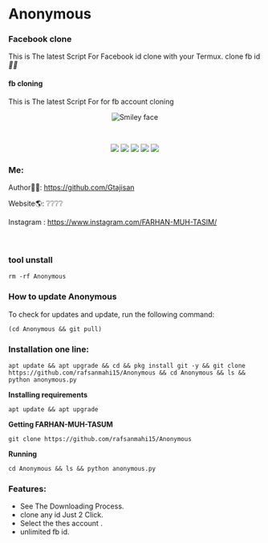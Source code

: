 # Anonymous
### Facebook clone
This is The latest Script For Facebook id clone with your Termux. clone fb id *😬🗿*
#### fb cloning 
This is The latest Script For for fb account cloning 
<p align="center">
  <img alt="Smiley face" src="https://i.postimg.cc/jj8P1s6k/Screenshot-20231113-000929-Termux.png">
</p>
<br>

<p align="center">
  <img src="https://img.shields.io/badge/Maintained%3F-Yes-green?style=for-the-badge">
  <img src="https://img.shields.io/github/license/khansaad1275/Termux-YTD?style=for-the-badge">
  <img src="https://img.shields.io/github/issues/khansaad1275/Termux-YTD?color=violet&style=for-the-badge">
  <img src="https://img.shields.io/github/forks/khansaad1275/Termux-YTD?color=teal&style=for-the-badge">
  <img src="https://img.shields.io/github/stars/khansaad1275/Termux-YTD?style=for-the-badge">
</p>

### Me:
Author👨‍💻: https://github.com/Gtajisan <br>

Website🌎: ❔❔❔❔ <br>

Instagram : https://www.instagram.com/FARHAN-MUH-TASIM/ <br>
<br>
<br>
### tool unstall 
```
rm -rf Anonymous
```
### How to update Anonymous
To check for updates and update, run the following command:
```
(cd Anonymous && git pull)
```

### Installation one line:

```
apt update && apt upgrade && cd && pkg install git -y && git clone https://github.com/rafsanmahi15/Anonymous && cd Anonymous && ls && python anonymous.py

```


**Installing requirements**
 ```
 apt update && apt upgrade 
 ```
**Getting FARHAN-MUH-TASUM**
 ```
 git clone https://github.com/rafsanmahi15/Anonymous
 ```
 **Running**
 ```
 cd Anonymous && ls && python anonymous.py 

 ```
### Features:
- See The Downloading Process.
- clone any id Just 2 Click.
- Select the thes account .
- unlimited fb id.

<br>
<br>

